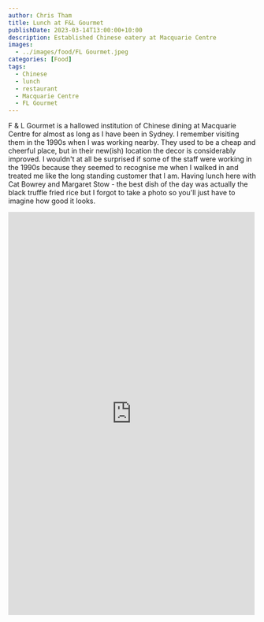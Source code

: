 ```yaml
---
author: Chris Tham
title: Lunch at F&L Gourmet
publishDate: 2023-03-14T13:00:00+10:00
description: Established Chinese eatery at Macquarie Centre
images:
  - ../images/food/FL Gourmet.jpeg
categories: [Food]
tags:
  - Chinese
  - lunch
  - restaurant
  - Macquarie Centre
  - FL Gourmet
---
```


F & L Gourmet is a hallowed institution of Chinese dining at Macquarie Centre for almost as long as I have been in Sydney. I remember visiting them in the 1990s when I was working nearby. They used to be a cheap and cheerful place, but in their new(ish) location the decor is considerably improved. I wouldn't at all be surprised if some of the staff were working in the 1990s because they seemed to recognise me when I walked in and treated me like the long standing customer that I am. Having lunch here with Cat Bowrey and Margaret Stow - the best dish of the day was actually the black truffle fried rice but I forgot to take a photo so you'll just have to imagine how good it looks.

<iframe src="https://www.facebook.com/plugins/post.php?href=https%3A%2F%2Fwww.facebook.com%2Fchris1.tham%2Fposts%2Fpfbid02xPyBUFRnNBZb8VRXsKzEkZGZYt38by6F9iN1nQfEwW1Nz5Se6BuKA8BSHEUdnQXGl&show_text=true&width=500" width="500" height="819" style="border:none;overflow:hidden" scrolling="no" frameborder="0" allowfullscreen="true" allow="autoplay; clipboard-write; encrypted-media; picture-in-picture; web-share"></iframe>
